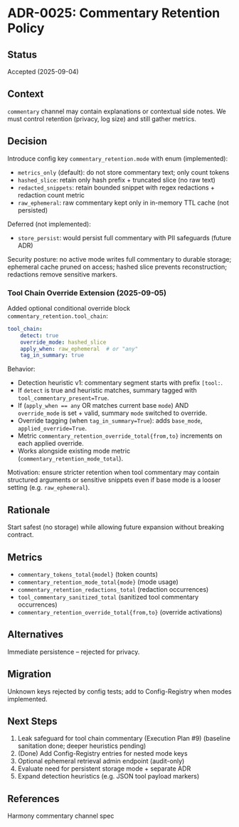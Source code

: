 # ADR-0025: Commentary Retention Policy

## Status
Accepted (2025-09-04)

## Context
`commentary` channel may contain explanations or contextual side notes. We must control retention (privacy, log size) and still gather metrics.

## Decision
Introduce config key `commentary_retention.mode` with enum (implemented):

- `metrics_only` (default): do not store commentary text; only count tokens
- `hashed_slice`: retain only hash prefix + truncated slice (no raw text)
- `redacted_snippets`: retain bounded snippet with regex redactions + redaction count metric
- `raw_ephemeral`: raw commentary kept only in in-memory TTL cache (not persisted)

Deferred (not implemented):

- `store_persist`: would persist full commentary with PII safeguards (future ADR)

Security posture: no active mode writes full commentary to durable storage; ephemeral cache pruned on access; hashed slice prevents reconstruction; redactions remove sensitive markers.

### Tool Chain Override Extension (2025-09-05)

Added optional conditional override block `commentary_retention.tool_chain`:

```yaml
tool_chain:
	detect: true
	override_mode: hashed_slice
	apply_when: raw_ephemeral  # or "any"
	tag_in_summary: true
```

Behavior:

- Detection heuristic v1: commentary segment starts with prefix `[tool:`.
- If `detect` is true and heuristic matches, summary tagged with `tool_commentary_present=True`.
- If (`apply_when == any` OR matches current base `mode`) AND `override_mode` is set + valid, summary `mode` switched to override.
- Override tagging (when `tag_in_summary=True`): adds `base_mode`, `applied_override=True`.
- Metric `commentary_retention_override_total{from,to}` increments on each applied override.
- Works alongside existing mode metric (`commentary_retention_mode_total`).

Motivation: ensure stricter retention when tool commentary may contain structured arguments or sensitive snippets even if base mode is a looser setting (e.g. `raw_ephemeral`).


## Rationale
Start safest (no storage) while allowing future expansion without breaking contract.


## Metrics

- `commentary_tokens_total{model}` (token counts)
- `commentary_retention_mode_total{mode}` (mode usage)
- `commentary_retention_redactions_total` (redaction occurrences)
- `tool_commentary_sanitized_total` (sanitized tool commentary occurrences)
- `commentary_retention_override_total{from,to}` (override activations)


## Alternatives
Immediate persistence – rejected for privacy.


## Migration
Unknown keys rejected by config tests; add to Config-Registry when modes implemented.


## Next Steps

1. Leak safeguard for tool chain commentary (Execution Plan #9) (baseline sanitation done; deeper heuristics pending)
2. (Done) Add Config-Registry entries for nested mode keys
3. Optional ephemeral retrieval admin endpoint (audit-only)
4. Evaluate need for persistent storage mode + separate ADR
5. Expand detection heuristics (e.g. JSON tool payload markers)


## References
Harmony commentary channel spec
